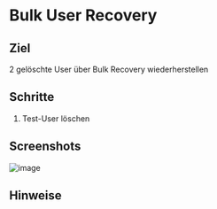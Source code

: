 # Bulk User Recovery

## Ziel 
2 gelöschte User über Bulk Recovery wiederherstellen

## Schritte
1. Test-User löschen

## Screenshots
![image](https://github.com/user-attachments/assets/ea1cc304-22ef-48f2-b7f9-3f1ee86cf440)




## Hinweise
